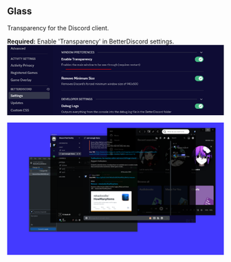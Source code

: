 
## Glass
Transparency for the Discord client.

**Required:** Enable 'Transparency' in BetterDiscord settings.
![Transparency Setting](transparency_setting.png)

![Preview 0](preview_0.png)
